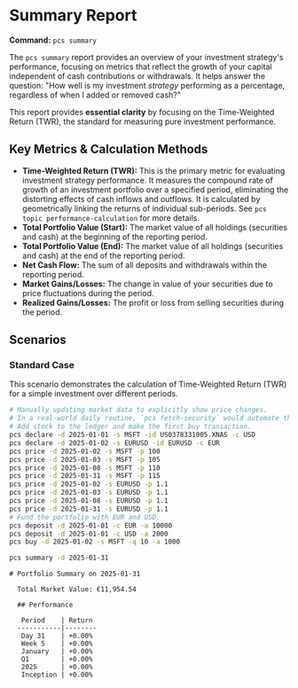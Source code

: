 # Summary Report

**Command:** `pcs summary`

The `pcs summary` report provides an overview of your investment strategy's performance, focusing on metrics that reflect the growth of your capital independent of cash contributions or withdrawals. It helps answer the question: "How well is my investment *strategy* performing as a percentage, regardless of when I added or removed cash?"

This report provides **essential clarity** by focusing on the Time-Weighted Return (TWR), the standard for measuring pure investment performance.

## Key Metrics & Calculation Methods

*   **Time-Weighted Return (TWR):** This is the primary metric for evaluating investment strategy performance. It measures the compound rate of growth of an investment portfolio over a specified period, eliminating the distorting effects of cash inflows and outflows. It is calculated by geometrically linking the returns of individual sub-periods. See `pcs topic performance-calculation` for more details.
*   **Total Portfolio Value (Start):** The market value of all holdings (securities and cash) at the beginning of the reporting period.
*   **Total Portfolio Value (End):** The market value of all holdings (securities and cash) at the end of the reporting period.
*   **Net Cash Flow:** The sum of all deposits and withdrawals within the reporting period.
*   **Market Gains/Losses:** The change in value of your securities due to price fluctuations during the period.
*   **Realized Gains/Losses:** The profit or loss from selling securities during the period.

## Scenarios

### Standard Case

This scenario demonstrates the calculation of Time-Weighted Return (TWR) for a simple investment over different periods.

```bash setup
# Manually updating market data to explicitly show price changes.
# In a real-world daily routine, `pcs fetch-security` would automate this.
# Add stock to the ledger and make the first buy transaction.
pcs declare -d 2025-01-01 -s MSFT -id US0378331005.XNAS -c USD
pcs declare -d 2025-01-02 -s EURUSD -id EURUSD -c EUR
pcs price -d 2025-01-02 -s MSFT -p 100
pcs price -d 2025-01-03 -s MSFT -p 105
pcs price -d 2025-01-08 -s MSFT -p 110
pcs price -d 2025-01-31 -s MSFT -p 115
pcs price -d 2025-01-02 -s EURUSD -p 1.1
pcs price -d 2025-01-03 -s EURUSD -p 1.1
pcs price -d 2025-01-08 -s EURUSD -p 1.1
pcs price -d 2025-01-31 -s EURUSD -p 1.1
# Fund the portfolio with EUR and USD.
pcs deposit -d 2025-01-01 -c EUR -a 10000
pcs deposit -d 2025-01-01 -c USD -a 2000
pcs buy -d 2025-01-02 -s MSFT -q 10 -a 1000
```

```bash run
pcs summary -d 2025-01-31
```

```console check
# Portfolio Summary on 2025-01-31
  
  Total Market Value: €11,954.54
  
  ## Performance
  
   Period    | Return 
  -----------|--------
   Day 31    | +0.00% 
   Week 5    | +0.00% 
   January   | +0.00% 
   Q1        | +0.00% 
   2025      | +0.00% 
   Inception | +0.00%
```
